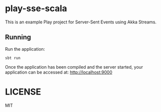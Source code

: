 # play-sse-scala

This is an example Play project for Server-Sent Events using Akka Streams.

## Running

Run the application:

```
sbt run
```

Once the application has been compiled and the server started, your
    application can be accessed at:
    <a href="http://localhost:9000" target="_blank">http://localhost:9000</a>

# LICENSE

MIT
